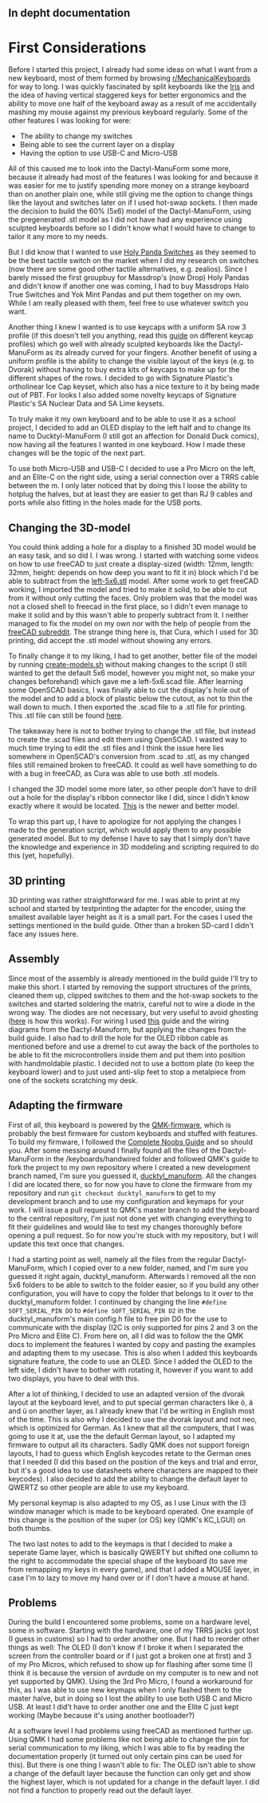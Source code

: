 ## In depht documentation

# First Considerations

Before I started this project, I already had some ideas on what I want from a new keyboard, most of them formed by browsing [r/MechanicalKeyboards](https://www.reddit.com/r/MechanicalKeyboards/) for way to long. I was quickly fascinated by split keyboards like the [Iris](https://keeb.io/collections/frontpage/products/iris-keyboard-split-ergonomic-keyboard?variant=29480467267678) and the idea of having vertical staggered keys for better ergonomics and the ability to move one half of the keyboard away as a result of me accidentally mashing my mouse against my previous keyboard regularly. Some of the other features I was looking for were:

* The ability to change my switches
* Being able to see the current layer on a display 
* Having the option to use USB-C and Micro-USB

All of this caused me to look into the Dactyl-ManuForm some more, because it already had most of the features I was looking for and because it was easier for me to justify spending more money on a strange keyboard than on another plain one, while still giving me the option to change things like the layout and switches later on if I used hot-swap sockets. 
I then made the decision to build the 60% (5x6) model of the Dactyl-ManuForm, using the pregenerated .stl model as I did not have had any experience using sculpted keyboards before so I didn't know what I would have to change to tailor it any more to my needs.

But I did know that I wanted to use [Holy Panda Switches](https://topclack.com/textclack/2018/12/19/holy-panda-switches-new-and-old-by-quakemz) as they seemed to be the best tactile switch on the market when I did my research on switches (now there are some good other tactile alternatives, e.g. zealios). Since I barely missed the first groupbuy for Massdrop's (now Drop) Holy Pandas and didn't know if another one was coming, I had to buy Massdrops Halo True Switches and Yok Mint Pandas and put them together on my own. While I am really pleased with them, feel free to use whatever switch you want.

Another thing I knew I wanted is to use keycaps with a uniform SA row 3 profile (if this doesn't tell you anything, read this [guide](https://thekeeblog.com/overview-of-different-keycap-profiles/?fbclid=IwAR024t3aLGrk8WNG8VYbqNJBthSYl21XP7Gh6ZFe64_FMi6WjDRkmZTnSYY#MG_High-profile_by_Melgeek) on different keycap profiles) which go well with already sculpted keyboards like the Dactyl-ManuForm as its already curved for your fingers. Another benefit of using a uniform profile is the ability to change the visible layout of the keys (e.g. to Dvorak) without having to buy extra kits of keycaps to make up for the different shapes of the rows. 
I decided to go with Signature Plastic's ortholinear Ice Cap keyset, which also has a nice texture to it by being made out of PBT. For looks I also added some novelty keycaps of Signature Plastic's SA Nuclear Data and SA Lime keysets. 

To truly make it my own keyboard and to be able to use it as a school project,  I decided to add an OLED display to the left half and to change its name to Ducktyl-ManuForm (I still got an affection for Donald Duck comics), now having all the features I wanted in one keyboard. How I made these changes will be the topic of the next part.

To use both Micro-USB and USB-C I decided to use a Pro Micro on the left, and an Elite-C on the right side, using a serial connection over a TRRS cable between the m. I only later noticed that by doing this I loose the ability to hotplug the halves, but at least they are easier to get than RJ 9 cables and ports while also fitting in the holes made for the USB ports.  

## Changing the 3D-model

You could think adding a hole for a display to a finished 3D model would be an easy task, and so did I. I was wrong. I started with watching some videos on how to use freeCAD to just create a display-sized (width: 12mm, length: 32mm, height: depends on how deep you want to fit it in) block which I'd  be able to subtract from the [left-5x6.stl](https://github.com/OutstandingOof/ducktyl-manuform/blob/master/things/left-5x6.stl) model. After some work to get freeCAD working, I imported the model and tried to make it solid, to be able to cut from it without only cutting the faces. Only problem was that the model was not a closed shell to freecad in the first place, so I didn't even manage to make it solid and by this wasn't able to properly subtract from it. I neither managed to fix the model on my own nor with the help of people from the [freeCAD subreddit](https://www.reddit.com/r/FreeCAD/). The strange thing here is, that Cura, which I used for 3D printing, did accept the .stl model without showing any errors.

To finally change it to my liking, I had to get another, better file of the model by running [create-models.sh](https://github.com/OutstandingOof/ducktyl-manuform/blob/master/create-models.sh) without making changes to the script (I still wanted to get the default 5x6 model, however you might not, so make your changes beforehand) which gave me a left-5x6.scad file. After learning some OpenSCAD basics, I was finally able to cut the display's hole out of the model and to add a block of plastic below the cutout, as not to thin the wall down to much. I then exported the .scad file to a .stl file for printing. This .stl file can still be found [here](https://github.com/OutstandingOof/ducktyl-manuform/blob/master/things/old-ducktyl-left-5x6.stl). 

The takeaway here is not to bother trying to change the .stl file, but instead to create the .scad files and edit them using OpenSCAD. I wasted way to much time trying to edit the .stl files and I think the issue here lies somewhere in OpenSCAD's conversion from .scad to .stl, as my changed files still remained broken to freeCAD. It could as well have something to do with a bug in freeCAD, as Cura was able to use both .stl models. 

I changed the 3D model some more later, so other people don't have to drill out a hole for the display's ribbon connector like I did, since I didn't know exactly where it would be located. [This](https://github.com/OutstandingOof/ducktyl-manuform/blob/master/things/ducktyl-left-5x6.stl) is the newer and better model. 

To wrap this part up, I have to apologize for not applying the changes I made to the generation script, which would apply them to any possible generated model. But to my defense I have to say that I simply don't have the knowledge and experience in 3D moddeling and scripting required to do this (yet, hopefully). 


## 3D printing

3D printing was rather straightforward for me. I was able to print at my school and started by testprinting the adapter for the encoder, using the smallest available layer height as it is a small part. For the cases I used the settings mentioned in the build guide. Other than a broken SD-card I didn't face any issues here. 

## Assembly 

Since most of the assembly is already mentioned in the build guide I'll try to make this short. I started by removing the support structures of the prints, cleaned them up, clipped switches to them and the hot-swap sockets to the switches and started soldering the matrix, careful not to wire a diode in the wrong way. The diodes are not necessary, but very useful to avoid ghosting ([here](https://www.dribin.org/dave/keyboard/one_html/) is how this works).
For wiring I used [this](https://deskthority.net/viewtopic.php?f=7&t=6050&start=) guide and the wiring diagrams from the Dactyl-Manuform, but applying the changes from the build guide.
I also had to drill the hole for the OLED ribbon cable as mentioned before and use a dremel to cut away the back of the portholes to be able to fit the microcontrollers inside them and put them into position with handmoldable plastic. 
I decided not to use a bottom plate (to keep the keyboard lower) and to just used anti-slip feet to stop a metalpiece from one of the sockets scratching my desk. 

## Adapting the firmware

First of all, this keyboard is powered by the [QMK-firmware](https://docs.qmk.fm/#/), which is probably the best firmware for custom keyboards and stuffed with features. To build my firmware, I followed the [Complete Noobs Guide](https://docs.qmk.fm/#/newbs) and so should you. After some messing around I finally found all the files of the Dactyl-ManuForm in the /keyboards/handwired folder and followed QMK's guide to fork the project to my own repository where I created a new development branch named, I'm sure you guessed it, [ducktyl_manuform](https://github.com/OutstandingOof/qmk_firmware/tree/ducktyl_manuform). All the changes I did are located there, so for now you have to clone the firmware from my repository and run 
`git checkout ducktyl_manuform`
to get to my development branch and to use my configuration and keymaps for your work. I will issue a pull request to QMK's master branch to add the keyboard to the central repository, I'm just not done yet with changing everything to fit their guidelines and would like to test my changes thoroughly before opening a pull request. So for now you're stuck with my repository, but I will update this text once that changes. 

I had a starting point as well, namely all the files from the regular Dactyl-ManuForm, which I copied over to a new folder, named, and I'm sure you guessed it right again, ducktyl_manuform. Afterwards I removed all the non 5x6 folders to be able to switch to the folder easier, so if you build any other configuration, you will have to copy the folder that belongs to it over to the ducktyl_manuform folder. I continued by changing the  line `#define SOFT_SERIAL_PIN DO` to `#define SOFT_SERIAL_PIN D2` in the ducktyl_manuform's main config.h file to free pin D0 for the use to communicate with the display (I2C is only supported for pins 2 and 3 on the Pro Micro and Elite C). From here on, all I did was to follow the the QMK docs to implement the features I wanted by copy and pasting the examples and adapting them to my usecase. 
This is also when I added this keyboards signature feature, the code to use an OLED. Since I added the OLED to the left side, I didn't have to bother with rotating it, however if you want to add two displays, you have to deal with this. 

After a lot of thinking, I decided to use an adapted version of the dvorak layout at the keyboard level, and to put special german characters like ö, ä and ü on another layer, as I already knew that I'd be writing in English most of the time. This is also why I decided to use the dvorak layout and not neo, which is optimized for German. As I knew that all the computers,  that I was going to use it at, use the the default German layout, so I adapted my firmware to output all its characters. Sadly QMK does not support foreign layouts, I had to guess which English keycodes retate to the German ones that I needed (I did this based on the position of the keys and trial and error, but it's a good idea to use datasheets where characters are mapped to their keycodes). I also decided to add the ability to change the default layer to QWERTZ so other people are able to use my keyboard. 

My personal keymap is also adapted to my OS, as I use Linux with the I3 window manager which is made to be keyboard operated. One example of this change is the position of the super (or OS) key (QMK's KC_LGUI) on both thumbs. 

The two last notes to add to the keymaps is that I decided to make a seperate Game layer, which is basically QWERTY but shifted one collumn to the right to accommodate the special shape of the keyboard (to save me from remapping my keys in every game), and that I added a MOUSE layer, in case I'm to lazy to move my hand over or if I don't have a mouse at hand. 

## Problems 

During the build I encountered some problems, some on a hardware level, some in software. Starting with the hardware, one of my TRRS jacks got lost (I guess in customs) so I had to order another one. But I had to reorder other things as well: The OLED (I don't know if I broke it when I separated the screen from the controller board or if I just got a broken one at first) and 3 of my Pro Micros, which refused to show up for flashing after some time (I think it is because the version of avrdude on my computer is to new and not yet supported by QMK). Using the 3rd Pro Micro, I found a workaround for this, as I was able to use new keymaps when I only flashed them to the master halve, but in doing so I lost the ability to use both USB C and Micro USB. At least I did't have to order another one and the Elite C just kept working (Maybe because it's using another bootloader?) 

At a software level I had problems using freeCAD as mentioned further up. Using QMK I had some problems like not being able to change the pin for serial communication to my liking, which I was able to fix by reading the documentation properly (it turned out only certain pins can be used for this). But there is one thing I wasn't able to fix: The OLED isn't able to show a change of the default layer because the function can only get and show the highest layer, which is not updated for a change in the default layer. I did not find a function to properly read out the default layer. 
